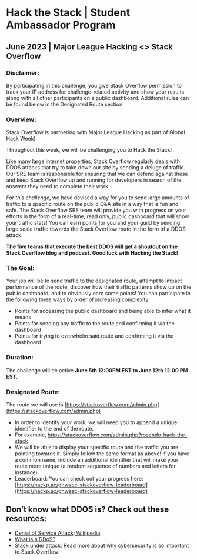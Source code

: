 # Hack the Stack | Student Ambassador Program

## June 2023 | Major League Hacking <> Stack Overflow

### Disclaimer: 
By participating in this challenge, you give Stack Overflow permission to track your IP address for
challenge-related activity and show your results along with all other participants on a public dashboard.
Additional rules can be found below in the Designated Route section.

### Overview: 
Stack Overflow is partnering with Major League Hacking as part of Global Hack Week!

Throughout this week, we will be challenging you to Hack the Stack!

Like many large internet properties, Stack Overflow regularly deals with DDOS attacks that try to take down our
site by sending a deluge of traffic. Our SRE team is responsible for ensuring that we can defend against these and
keep Stack Overflow up and running for developers in search of the answers they need to complete their work.

_For this challenge_, we have devised a way for you to send large amounts of traffic to a specific route on the public
Q&A site in a way that is fun and safe. The Stack Overflow SRE team will provide you with progress on your efforts in
the form of a real-time, read only, public dashboard that will show your traffic stats! You can earn points for you
and your guild by sending large scale traffic towards the Stack Overflow route in the form of a DDOS attack. 

**The five teams that execute the best DDOS will get a shoutout on the Stack Overflow blog and podcast. Good luck with
Hacking the Stack!**

### The Goal:
Your job will be to send traffic to the designated route, attempt to impact performance of the route,
discover how their traffic patterns show up on the public dashboard, and to obviously earn some points!
You can participate in the following three ways by order of increasing complexity:
  - Points for accessing the public dashboard and being able to infer what it means
  - Points for sending any traffic to the route and confirming it via the dashboard
  - Points for trying to overwhelm said route and confirming it via the dashboard

### Duration: 
The challenge will be active **June 5th 12:00PM EST to June 12th 12:00 PM EST.**

### Designated Route: 
The route we will use is [https://stackoverflow.com/admin.php](https://stackoverflow.com/admin.php)
- In order to identify your work, we will need you to append a unique identifier to the end of the route.
- For example, https://stackoverflow.com/admin.php?rosendo-hack-the-stack
- We will be able to display your specific route and the traffic you are pointing towards it. Simply follow
the same format as above! If you have a common name, include an additional identifier that will make
your route more unique (a random sequence of numbers and letters for instance).
- Leaderboard: You can check out your progress here: [https://hackp.ac/ghwsec-stackoverflow-leaderboard](https://hackp.ac/ghwsec-stackoverflow-leaderboard)

## Don’t know what DDOS is? Check out these resources:

- [Denial of Service Attack; Wikipedia](https://en.wikipedia.org/wiki/Denial-of-service_attack)
- [What is a DDoS?](https://www.cloudflare.com/learning/ddos/what-is-a-ddos-attack/)
- [Stack under attack](https://stackoverflow.blog/2022/05/16/stack-under-attack-what-we-learned-about-handling-ddos-attacks/): Read more about why cybersecurity is so important to Stack Overflow

